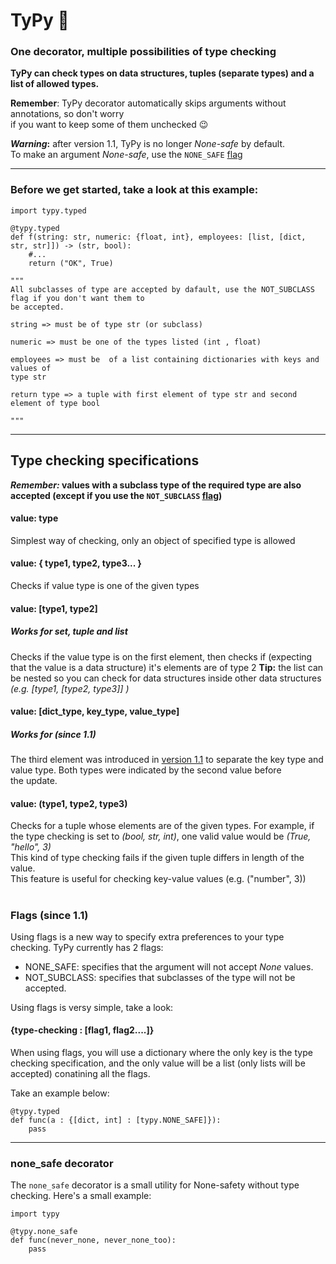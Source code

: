 # TyPy :space_invader:
### One decorator, multiple possibilities of type checking  

**TyPy can check types on data structures, tuples (separate types)
and a list of allowed types.**

**Remember**: TyPy decorator automatically skips arguments without annotations, so don't worry  
if you want to keep some of them unchecked :wink:

**_Warning_:** after version 1.1, TyPy is no longer _None-safe_ by default.  
To make an argument _None-safe_, use the `NONE_SAFE` [flag](#flags-since-11)
___
### Before we get started, take a look at this example:

    import typy.typed
    
    @typy.typed
    def f(string: str, numeric: {float, int}, employees: [list, [dict, str, str]]) -> (str, bool):
        #...
        return ("OK", True)
        
    """
    All subclasses of type are accepted by dafault, use the NOT_SUBCLASS flag if you don't want them to
    be accepted.
    
    string => must be of type str (or subclass)
    
    numeric => must be one of the types listed (int , float)
    
    employees => must be  of a list containing dictionaries with keys and values of
    type str
    
    return type => a tuple with first element of type str and second
    element of type bool
    
    """
    
___
## Type checking specifications

**_Remember:_ values with a subclass type of the required type are also accepted (except if you use the `NOT_SUBCLASS` [flag](#flags-since-11))**

#### value: type 
Simplest way of checking, only an object of specified type is allowed

#### value: { type1, type2, type3... }
Checks if value type is one of the given types
  
#### value: [type1, type2] 
##### Works for set, tuple and list
Checks if the value type is on the first element, then checks if 
(expecting that the value is a data structure) it's elements are of type 2
**Tip:** the list can be nested so you can check for data structures inside other data structures
*(e.g. [type1, [type2, type3]] )*

#### value: [dict_type, key_type, value_type]
##### Works for  (since 1.1)
The third element was introduced in [version 1.1](https://github.com/WoodenBell/TyPy/releases/tag/v1.1) to separate the key
type and value type. Both types were indicated by the second value before  
the update.

#### value: (type1, type2, type3) 
Checks for a tuple whose elements are of the given types. 
For example, if the type checking is set to *(bool, str, int)*, one valid value would be *(True, "hello", 3)*  
This kind of type checking fails if the given tuple differs in length of the value.  
This feature is useful for checking key-value values (e.g. ("number", 3))

#
  ### Flags (since 1.1)
  Using flags is a new way to specify extra preferences to your type checking.  TyPy currently has
  2 flags:
  
  - NONE_SAFE: specifies that the argument will not accept _None_ values.
  - NOT_SUBCLASS: specifies that subclasses of the type will not be accepted.
  
  Using flags is versy simple, take a look:
  
  #### {type-checking : [flag1, flag2....]}
  When using flags, you will use a dictionary where the only key is the type checking specification,
  and the only value will be a list (only lists will be accepted) conatining all the flags.
  
  Take an example below:
  
    @typy.typed
    def func(a : {[dict, int] : [typy.NONE_SAFE]}):
        pass
  
___
### none_safe decorator
The `none_safe` decorator is a small utility for None-safety without type checking. Here's a small example:

    import typy
    
    @typy.none_safe
    def func(never_none, never_none_too):
        pass
     


    
        
    
    
        
    

